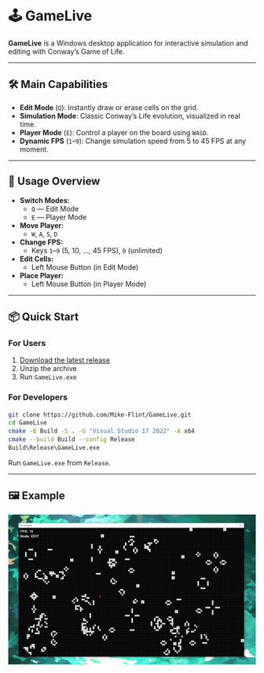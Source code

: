 # 🕹️ GameLive

**GameLive** is a Windows desktop application for interactive simulation and editing with Conway’s Game of Life.

---

## 🛠️ Main Capabilities

- **Edit Mode** (`Q`): Instantly draw or erase cells on the grid.
- **Simulation Mode**: Classic Conway’s Life evolution, visualized in real time.
- **Player Mode** (`E`): Control a player on the board using `WASD`.
- **Dynamic FPS** (`1`–`9`): Change simulation speed from 5 to 45 FPS at any moment.

---

## 🎯 Usage Overview

- **Switch Modes:**
  - `Q` — Edit Mode
  - `E` — Player Mode
- **Move Player:**
  - `W`, `A`, `S`, `D`
- **Change FPS:**
  - Keys `1`–`9` (5, 10, ..., 45 FPS), `0` (unlimited)
- **Edit Cells:**
  - Left Mouse Button (in Edit Mode)
- **Place Player:**
  - Left Mouse Button (in Player Mode)

---

## 📦 Quick Start

### For Users

1. [Download the latest release](https://github.com/Mike-Flint/GameLive/releases)
2. Unzip the archive
3. Run `GameLive.exe`

### For Developers

```sh
git clone https://github.com/Mike-Flint/GameLive.git
cd GameLive
cmake -B Build -S . -G "Visual Studio 17 2022" -A x64
cmake --build Build --config Release
Build\Release\GameLive.exe
```

Run `GameLive.exe` from `Release`.

---

## 🖼️ Example

![GameLive Screenshot](photo.png)
